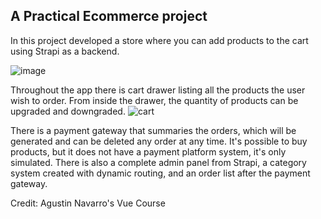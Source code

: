 
## A Practical Ecommerce project

In this project developed a store where you can add products to the cart using Strapi as a backend.

![image](https://user-images.githubusercontent.com/73855493/207512809-c4936edc-f7e8-4769-8932-978072de756b.png)

Throughout the app there is cart drawer listing all the products the user wish to order. 
From inside the drawer, the quantity of products can be upgraded and downgraded.
![cart](https://user-images.githubusercontent.com/73855493/207512931-ed9f24ff-12c4-49af-8ce0-4cca969f702f.png)

There is a payment gateway that summaries the orders, which will be generated and can be deleted any order at any time.
It's possible to buy products, but it does not have a payment platform system, it's only simulated.
There is also a complete admin panel from Strapi, a category system created with dynamic routing, and an order list after the payment gateway.

Credit: Agustin Navarro's Vue Course 
